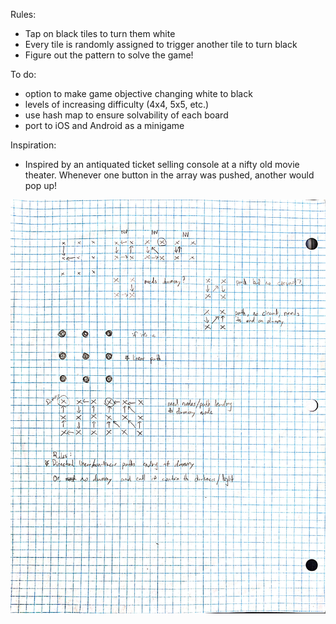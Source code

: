 Rules:
- Tap on black tiles to turn them white
- Every tile is randomly assigned to trigger another tile to turn black
- Figure out the pattern to solve the game!

To do:
- option to make game objective changing white to black
- levels of increasing difficulty (4x4, 5x5, etc.)
- use hash map to ensure solvability of each board
- port to iOS and Android as a minigame

Inspiration:
- Inspired by an antiquated ticket selling console at a nifty old movie theater. Whenever one button in the array was pushed, another would pop up!

![tile design doc](graph.jpg)

